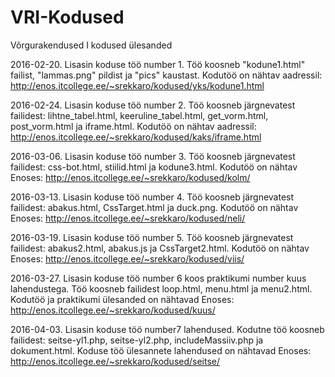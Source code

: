 # VRI-Kodused
Võrgurakendused I kodused ülesanded

2016-02-20. Lisasin koduse töö number 1. Töö koosneb "kodune1.html" failist, "lammas.png" pildist ja "pics" kaustast. Kodutöö on nähtav aadressil: http://enos.itcollege.ee/~srekkaro/kodused/yks/kodune1.html

2016-02-24. Lisasin koduse töö number 2. Töö koosneb järgnevatest failidest: lihtne_tabel.html, keeruline_tabel.html, get_vorm.html, post_vorm.html ja iframe.html. Kodutöö on nähtav aadressil: http://enos.itcollege.ee/~srekkaro/kodused/kaks/iframe.html

2016-03-06. Lisasin koduse töö number 3. Töö koosneb järgnevatest failidest: css-bot.html, stiilid.html ja kodune3.html. Kodutöö on nähtav Enoses: http://enos.itcollege.ee/~srekkaro/kodused/kolm/

2016-03-13. Lisasin koduse töö number 4. Töö koosneb järgnevatest failidest: abakus.html, CssTarget.html ja duck.png. Kodutöö on nähtav Enoses: http://enos.itcollege.ee/~srekkaro/kodused/neli/

2016-03-19. Lisasin koduse töö number 5. Töö koosneb järgnevatest failidest: abakus2.html, abakus.js ja CssTarget2.html. Kodutöö on nähtav Enoses: http://enos.itcollege.ee/~srekkaro/kodused/viis/

2016-03-27. Lisasin koduse töö number 6 koos praktikumi number kuus lahendustega. Töö koosneb failidest loop.html, menu.html ja menu2.html. Kodutöö ja praktikumi ülesanded on nähtavad Enoses: http://enos.itcollege.ee/~srekkaro/kodused/kuus/ 

2016-04-03. Lisasin koduse töö number7 lahendused. Kodutne töö koosneb failidest: seitse-yl1.php, seitse-yl2.php, includeMassiiv.php ja dokument.html. Koduse töö ülesannete lahendused on nähtavad Enoses: http://enos.itcollege.ee/~srekkaro/kodused/seitse/
